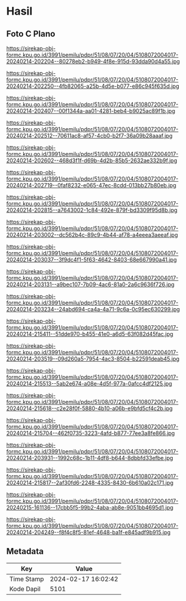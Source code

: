 # Hasil

## Foto C Plano

https://sirekap-obj-formc.kpu.go.id/3991/pemilu/pdpr/51/08/07/20/04/5108072004017-20240214-202204--80278eb2-b949-4f8e-915d-93dda90d4a55.jpg

https://sirekap-obj-formc.kpu.go.id/3991/pemilu/pdpr/51/08/07/20/04/5108072004017-20240214-202250--4fb82065-a25b-4d5e-b077-e86c945f635d.jpg

https://sirekap-obj-formc.kpu.go.id/3991/pemilu/pdpr/51/08/07/20/04/5108072004017-20240214-202407--00f1344a-aa01-4281-beb4-b9025ac89f1b.jpg

https://sirekap-obj-formc.kpu.go.id/3991/pemilu/pdpr/51/08/07/20/04/5108072004017-20240214-202512--70611ac8-af57-4cb0-b2f7-36a09b28aaaf.jpg

https://sirekap-obj-formc.kpu.go.id/3991/pemilu/pdpr/51/08/07/20/04/5108072004017-20240214-202602--468d3f1f-d69b-4d2b-85b5-2632ae332b9f.jpg

https://sirekap-obj-formc.kpu.go.id/3991/pemilu/pdpr/51/08/07/20/04/5108072004017-20240214-202719--0faf8232-e065-47ec-8cdd-013bb27b80eb.jpg

https://sirekap-obj-formc.kpu.go.id/3991/pemilu/pdpr/51/08/07/20/04/5108072004017-20240214-202815--a7643002-1c84-492e-879f-bd3309f95d8b.jpg

https://sirekap-obj-formc.kpu.go.id/3991/pemilu/pdpr/51/08/07/20/04/5108072004017-20240214-203002--dc562b4c-89c9-4b44-af78-a4eeea3aeeaf.jpg

https://sirekap-obj-formc.kpu.go.id/3991/pemilu/pdpr/51/08/07/20/04/5108072004017-20240214-203037--3f9dc4f1-5f63-4642-8403-68e667990a41.jpg

https://sirekap-obj-formc.kpu.go.id/3991/pemilu/pdpr/51/08/07/20/04/5108072004017-20240214-203131--a9bec107-7b09-4ac6-81a0-2a6c9636f726.jpg

https://sirekap-obj-formc.kpu.go.id/3991/pemilu/pdpr/51/08/07/20/04/5108072004017-20240214-203234--24abd694-ca4a-4a71-9c6a-0c95ec630299.jpg

https://sirekap-obj-formc.kpu.go.id/3991/pemilu/pdpr/51/08/07/20/04/5108072004017-20240214-215411--51dde970-b455-41e0-a6d5-63f082d45fac.jpg

https://sirekap-obj-formc.kpu.go.id/3991/pemilu/pdpr/51/08/07/20/04/5108072004017-20240214-203519--09d260a5-7954-4ac3-8504-b22591deab45.jpg

https://sirekap-obj-formc.kpu.go.id/3991/pemilu/pdpr/51/08/07/20/04/5108072004017-20240214-215513--5ab2e674-a08e-4d5f-977a-0afcc4df2125.jpg

https://sirekap-obj-formc.kpu.go.id/3991/pemilu/pdpr/51/08/07/20/04/5108072004017-20240214-215618--c2e28f0f-5880-4b10-a06b-e9bfd5cf4c2b.jpg

https://sirekap-obj-formc.kpu.go.id/3991/pemilu/pdpr/51/08/07/20/04/5108072004017-20240214-215704--462f0735-3223-4afd-b877-77ee3a8fe866.jpg

https://sirekap-obj-formc.kpu.go.id/3991/pemilu/pdpr/51/08/07/20/04/5108072004017-20240214-203931--1992c68c-1b11-4df8-b644-8dbbfd33efbe.jpg

https://sirekap-obj-formc.kpu.go.id/3991/pemilu/pdpr/51/08/07/20/04/5108072004017-20240214-215817--2af30fd6-2248-4335-8430-6b610a02c171.jpg

https://sirekap-obj-formc.kpu.go.id/3991/pemilu/pdpr/51/08/07/20/04/5108072004017-20240215-161136--17cbb5f5-99b2-4aba-ab8e-9051bb4695d1.jpg

https://sirekap-obj-formc.kpu.go.id/3991/pemilu/pdpr/51/08/07/20/04/5108072004017-20240214-204249--f8f4c8f5-81ef-4648-ba1f-e845adf9b915.jpg


## Metadata

| Key        | Value               |
| ---------- | ------------------- |
| Time Stamp | 2024-02-17 16:02:42 |
| Kode Dapil | 5101                |



